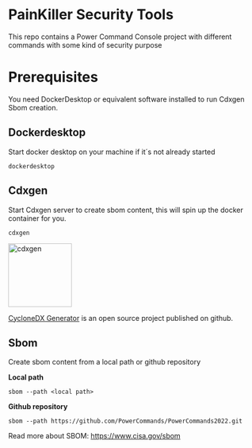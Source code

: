 # PainKiller Security Tools

This repo contains a Power Command Console project with different commands with some kind of security purpose

# Prerequisites
You need DockerDesktop or equivalent software installed to run Cdxgen Sbom creation.

## Dockerdesktop
Start docker desktop on your machine if it´s not already started

```dockerdesktop```
## Cdxgen 
Start Cdxgen server to create sbom content, this will spin up the docker container for you.

```cdxgen```

<img src="cdxgen.png" alt="cdxgen" width="128">

[CycloneDX Generator](https://github.com/CycloneDX/cdxgen) is an open source project published on github. 

## Sbom
Create sbom content from a local path or github repository

**Local path**

```sbom --path <local path>```

**Github repository**

```sbom --path https://github.com/PowerCommands/PowerCommands2022.git```

Read more about SBOM: https://www.cisa.gov/sbom
